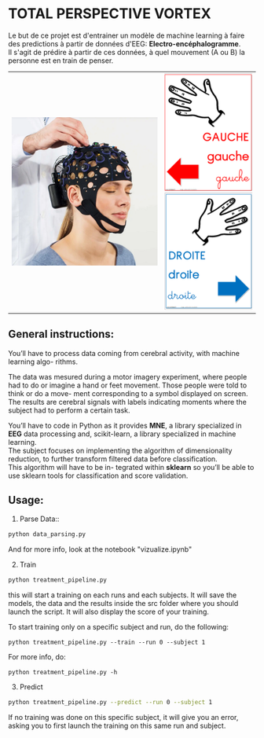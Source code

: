 # TOTAL PERSPECTIVE VORTEX

Le but de ce projet est d'entrainer un modèle de machine learning à faire des predictions à partir de données d'EEG: **Electro-encéphalogramme**.\
Il s'agit de prédire à partir de ces données, à quel mouvement (A ou B) la personne est en train de penser.

|||
|--|--|
|![](./assets/EEG.png)|![](./assets/gauche.png)![](./assets/droite.png)|


## General instructions:
You’ll have to process data coming from cerebral activity, with machine learning algo-
rithms.

The data was mesured during a motor imagery experiment, where people had to
do or imagine a hand or feet movement. Those people were told to think or do a move-
ment corresponding to a symbol displayed on screen. The results are cerebral signals
with labels indicating moments where the subject had to perform a certain task.

You’ll have to code in Python as it provides **MNE**, a library specialized in **EEG** data
processing and, scikit-learn, a library specialized in machine learning.\
The subject focuses on implementing the algorithm of dimensionality reduction, to
further transform filtered data before classification.\
This algorithm will have to be in-
tegrated within **sklearn** so you’ll be able to use sklearn tools for classification and score validation.

## Usage:

1. Parse Data::
```bash
python data_parsing.py
```
And for more info, look at the notebook "vizualize.ipynb"

2. Train
```bash
python treatment_pipeline.py
```
this will start a training on each runs and each subjects. It will save the models, the data and the results inside the src folder where you should launch the script. It will also display the score of your training.

To start training only on a specific subject and run, do the following:
```
python treatment_pipeline.py --train --run 0 --subject 1
```
For more info, do:
```
python treatment_pipeline.py -h
```

3. Predict
```bash
python treatment_pipeline.py --predict --run 0 --subject 1
```
If no training was done on this specific subject, it will give you an error, asking you to first launch the training on this same run and subject.
